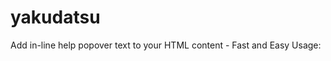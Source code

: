 # yakudatsu
Add in-line help popover text to your HTML content - Fast and Easy
Usage:
<script src="https://outendesigns.github.io/yakudatsu/yakudatsu.js"></script>
